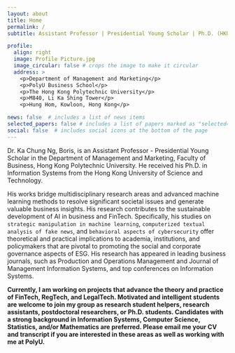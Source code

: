 ```yaml
---
layout: about
title: Home
permalink: /
subtitle: Assistant Professor | Presidential Young Scholar | Ph.D. (HKUST)

profile:
  align: right
  image: Profile Picture.jpg
  image_circular: false # crops the image to make it circular
  address: >
    <p>Department of Management and Marketing</p>
    <p>PolyU Business School</p>
    <p>The Hong Kong Polytechnic University</p>
    <p>M840, Li Ka Shing Tower</p>
    <p>Hung Hom, Kowloon, Hong Kong</p>

news: false  # includes a list of news items
selected_papers: false # includes a list of papers marked as "selected={true}"
social: false  # includes social icons at the bottom of the page
---
```


Dr. Ka Chung Ng, Boris, is an Assistant Professor - Presidential Young Scholar in the Department of Management and Marketing, Faculty of Business, Hong Kong Polytechnic University. He received his Ph.D. in Information Systems from the Hong Kong University of Science and Technology.

His works bridge multidisciplinary research areas and advanced machine learning methods to resolve significant societal issues and generate valuable business insights. His research contributes to the sustainable development of AI in business and FinTech. Specifically, his studies on `strategic manipulation in machine learning`, `computerized textual analysis of fake news`, and `behavioral aspects of cybersecurity` offer theoretical and practical implications to academia, institutions, and policymakers that are pivotal to promoting the social and corporate governance aspects of ESG. His research has appeared in leading business journals, such as Production and Operations Management and Journal of Management Information Systems, and top conferences on Information Systems.

<strong>Currently, I am working on projects that advance the theory and practice of FinTech, RegTech, and LegalTech. Motivated and intelligent students are welcome to join my group as research student helpers, research assistants, postdoctoral researchers, or Ph.D. students. Candidates with a strong background in Information Systems, Computer Science, Statistics, and/or Mathematics are preferred. Please email me your CV and transcript if you are interested in these areas as well as working with me at PolyU.</strong>
